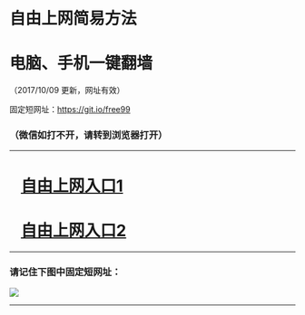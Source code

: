 ﻿# 自由上网简易方法

# 电脑、手机一键翻墙

（2017/10/09 更新，网址有效）

固定短网址：https://git.io/free99

### （微信如打不开，请转到浏览器打开）


***





# &nbsp;&nbsp; <a href="http://ft2976729104.fwq-tz-1001.info/fwqtz01.html?t=100900126553 " target="_blank">自由上网入口1</a>
# &nbsp;&nbsp; <a href="http://ft1052715953.fwq-tz-1002.info/fwqtz02.html?t=100900118617 " target="_blank">自由上网入口2</a>
***

### 请记住下图中固定短网址：

<img src="https://s3-us-west-2.amazonaws.com/fwq-1001/yjfq-20170905okok.png" /> 


***

